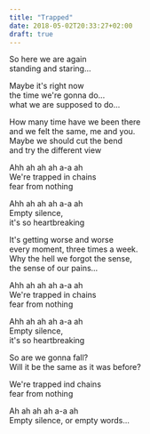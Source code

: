 ```yaml
---
title: "Trapped"
date: 2018-05-02T20:33:27+02:00
draft: true
---
```


So  here we are again  
standing and staring...  

Maybe it's right now  
the time we're gonna do...  
what we are supposed to do...  

How many time have we been there  
and we felt the same, me and you.  
Maybe we should cut the bend  
and try the different view  

Ahh ah ah ah a-a ah  
We're trapped in chains  
fear from nothing  

Ahh ah ah ah a-a ah  
Empty silence,  
it's so heartbreaking  

It's getting worse and worse  
every moment, three times a week.  
Why the hell we forgot the sense,  
the sense of our pains...  

Ahh ah ah ah a-a ah  
We're trapped in chains  
fear from nothing  

Ahh ah ah ah a-a ah  
Empty silence,  
it's so heartbreaking  

So are we gonna fall?  
Will it be the same as it was before?  

We're trapped ind chains  
fear from nothing  

Ah ah ah ah a-a ah  
Empty silence, or empty words...  